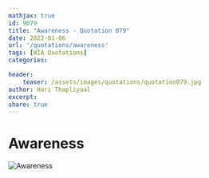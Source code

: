 ```yaml
---
mathjax: true
id: 9079
title: "Awareness - Quotation 079"
date: 2022-01-06
url: '/quotations/awareness'
tags: [WIA Quotations] 
categories: 

header:
    teaser: /assets/images/quotations/quotation079.jpg
author: Hari Thapliyaal 
excerpt:
share: true 
---
```


# Awareness

![Awareness](/assets/images/quotations/quotation079.jpg)
